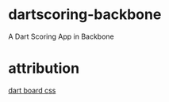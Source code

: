 dartscoring-backbone
====================

A Dart Scoring App in Backbone


attribution
=============

[dart board css](http://www.cssplay.co.uk/menu/cssplay-dartboard.html)

